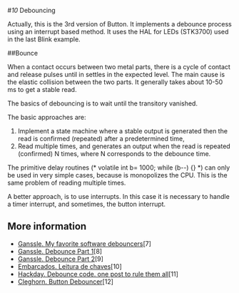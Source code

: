 #*10* Debouncing

Actually, this is the 3rd version of Button. It implements a debounce process using an interrupt based method. It uses the HAL for LEDs (STK3700) used in the last Blink example.

##Bounce

When a contact occurs between two metal parts, there is a cycle of contact and release pulses until in settles in the expected level. The main cause is the elastic collision between the two parts. It generally takes about 10-50 ms to get a stable read.

The basics of debouncing is to wait until the transitory vanished.

The basic approaches are:

1.  Implement a state machine where a stable output is generated then the read is confirmed (repeated) after a predetermined time,
2.  Read multiple times, and generates an output when the read is repeated (confirmed) N times, where N corresponds to the debounce time.

The primitive delay routines (* volatile int b= 1000; while (b--) {} *) can only be used in very simple cases, because is monopolizes the CPU. This is the same problem of reading multiple times.

A better approach, is to use interrupts. In this case it is necessary to handle a timer interrupt, and sometimes, the button interrupt.

More information
--------------------------------------------

-   [Ganssl](https://www.embedded.com/electronics-blogs/break-points/4024981/My-favorite-software-debouncers)[e](https://www.embedded.com/electronics-blogs/break-points/4024981/My-favorite-software-debouncers)[. ](https://www.embedded.com/electronics-blogs/break-points/4024981/My-favorite-software-debouncers)[My favorite software debouncers](https://www.embedded.com/electronics-blogs/break-points/4024981/My-favorite-software-debouncers)[7]
-   [Ganssle. ](http://www.ganssle.com/debouncing.htm)[Debounce](http://www.ganssle.com/debouncing.htm)[ Part 1](http://www.ganssle.com/debouncing.htm)[8]
-   [Ganssle. ](http://www.ganssle.com/debouncing-pt2.htm)[Debounce](http://www.ganssle.com/debouncing.htm)[ Part 2](http://www.ganssle.com/debouncing-pt2.htm)[9]
-   [Embarcado](https://www.embarcados.com.br/leitura-de-chaves-debounce/)[s. Leitura de chaves](https://www.embarcados.com.br/leitura-de-chaves-debounce/)[10]
-   [Hackda](https://hackaday.com/2010/11/09/debounce-code-one-post-to-rule-them-all/)[y. Debounce code. one post to rule them all](https://hackaday.com/2010/11/09/debounce-code-one-post-to-rule-them-all/)[11]
-   [Cleghor](https://github.com/tcleg/Button_Debouncer)[n. Button Debouncer](https://github.com/tcleg/Button_Debouncer)[12]
